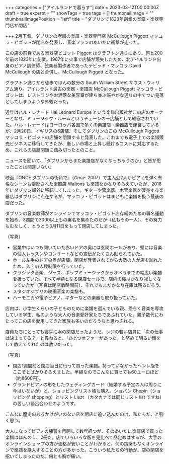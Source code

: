 +++
categories = ["アイルランドで暮らす"]
date = 2023-03-12T00:00:00Z
draft = true
excerpt = ""
showTags = true
tags = []
thumbnailImage = ""
thumbnailImagePosition = "left"
title = "ダブリンで1823年創業の楽譜・楽器専門店が閉店"

+++
2月下旬、ダブリンの老舗の楽譜・楽器専門店 McCullough Piggott マッコラ・ピゴットが閉店を発表し、音楽ファンのあいだに衝撃が走った。

<!--more-->

この店の前身である楽器店ピゴット Piggott はグラフトン通りにあり、何と200年前の1823年に創業。1967年に火事で店舗が焼失したため、北アイルランド出身のピアノ調律師、弦楽器製作者であったデビッド・マッコラ David McCullough の店と合併し、McCullough Piggott となった。

グラフトン通りから徒歩でほんの数分の South William Street サウス・ウィリアム通り。アイルランド最古の楽器・楽譜店 McCullough Piggott マッコラ・ピゴットは、レストランやお洒落な美容室が建ち並ぶ賑やかな通りの中でつい見落としてしまうような外観だった。

近年はハル・レナード Hal Leonard Europe という楽譜出版社がこの店のオーナーとなり、ミュージック・ルームというチェーンの一店舗として経営されていた。ハル・レナードはヨーロッパ各国で多くの楽譜店・楽器店を運営しているが、2月20日、イギリスの6店舗、そしてダブリンのこの McCullough Piggott マッコラ・ピゴットの店舗を閉鎖すると発表した。これまでも電子上での楽譜販売ビジネスに移行してきたが、厳しい市場と上昇し続けるコストに対応するため、これらの店舗閉鎖に踏み切ったとのこと。

ニュースを聞いて、「ダブリンからまた楽譜店がなくなっちゃうのか」と皆が思ったことは間違いない。

映画『ONCE ダブリンの街角で』（_Once_: 2007）で主人公2人がピアノを弾く有名なシーンも撮影された楽器店 Waltons も楽譜をかなりそろえていたが、2018年にダブリン郊外に移転してしまった。ギターや管楽器、木管楽器を販売する楽器店はダブリンに点在するが、マッコラ・ピゴットはまともに楽譜を扱う最後の店だった。

ダブリンの音楽教師がオンラインでマッコラ・ピゴット店存続のための署名運動を始め、3週間で3000以上もの署名を集めたのだが（私もその一人）、その努力もむなしく、とうとう3月11日をもって閉店してしまった。

（写真）

* 営業中はいつも開いていた赤いドアの奥には玄関ホールがあり、壁には音楽の個人レッスンやコンサートなどの宣伝がたくさん貼られていた。
* ホール左手のドアの奥が店舗。閉店が発表されてから大勢の人が店を訪れたため、入店の人数制限を行っていた。
* クラシック音楽、ジャズ、ポップミュージックからオペラまでの幅広い楽譜を扱っていた。すべて半額となる閉店セールで、店内の棚はかなり寂しくなっていたが（写真は閉店数時間前）、それでもまだかなり在庫は残るだろう。
* スタジオジブリの映画音楽の楽譜も。
* ハーモニカや電子ピアノ、ギターなどの楽器も取り扱っていた。

店内は、小学生くらいの子どものために楽譜を選んでいる親、恐らく音楽を専攻している学生、私のような大人の音楽愛好家たちであふれていた。親子数代にわたってこの店を愛用してきた家族も多いのだろうなと思わされる。

店員たちにとっても寝耳に水の閉店だったようだ。レジの若い店員に「次の仕事は決まってる？」と尋ねると、「ひとつオファーがあった」と努めて明るい顔をして教えてくれたのは救いだった。

（写真）

* 閉店1週間前と閉店当日に行って買った楽譜。持っていなかったヘンレ版をここぞとばかりそろえました。半額なのでこんなに買っても60ユーロほど（約8600円）。
* グランドピアノの形をしたウェディングカード（結婚する予定の人は周りに今はいないが）と、ショッピングリスト帳も購入。ショパン Chopin（ショッピング shopping）とリスト Liszt （カタカナでは同じリスト list ですね）の苦しい語呂合わせのようです。

こんなに歴史のあるかけがいのない店を閉店に追い込んだのは、私たちだ、と強く思う。

大人になってピアノの練習を再開して数年経つが、そのあいだに楽譜店で買った楽譜はほんの１、2冊だ。店でいろいろな版を見比べて品定めはするが、大手のオンラインショップの方が価格が安いことがわかると、何の躊躇もなくオンラインで楽譜を購入することの方が多かった。こういう私たちの行動が、店の閉店を招いてしまったのだ。何とも胸が痛い。